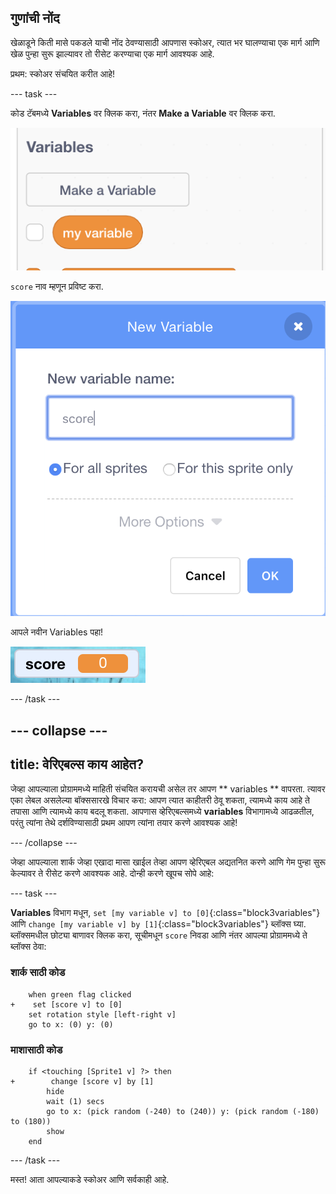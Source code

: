 ## गुणांची नोंद

खेळाडूने किती मासे पकडले याची नोंद ठेवण्यासाठी आपणास स्कोअर, त्यात भर घालण्याचा एक मार्ग आणि खेळ पुन्हा सुरू झाल्यावर तो रीसेट करण्याचा एक मार्ग आवश्यक आहे.

प्रथम: स्कोअर संचयित करीत आहे!

\--- task \---

कोड टॅबमध्ये **Variables** वर क्लिक करा, नंतर **Make a Variable** वर क्लिक करा.

![](images/catch5.png)

` score ` नाव म्हणून प्रविष्ट करा.

![](images/catch6.png)

आपले नवीन Variables पहा!

![The Score variable is displayed on the stage](images/scoreVariableStage.png)

\--- /task \---

## \--- collapse \---

## title: वेरिएबल्स काय आहेत?

जेव्हा आपल्याला प्रोग्राममध्ये माहिती संचयित करायची असेल तर आपण ** variables ** वापरता. त्यावर एका लेबल असलेल्या बॉक्ससारखे विचार करा: आपण त्यात काहीतरी ठेवू शकता, त्यामध्ये काय आहे ते तपासा आणि त्यामध्ये काय बदलू शकता. आपणास व्हेरिएबल्समध्ये **variables** विभागामध्ये आढळतील, परंतु त्यांना तेथे दर्शविण्यासाठी प्रथम आपण त्यांना तयार करणे आवश्यक आहे!

\--- /collapse \---

जेव्हा आपल्याला शार्क जेव्हा एखादा मासा खाईल तेव्हा आपण व्हेरिएबल अद्यतनित करणे आणि गेम पुन्हा सुरू केल्यावर ते रीसेट करणे आवश्यक आहे. दोन्ही करणे खूपच सोपे आहे:

\--- task \---

**Variables** विभाग मधून, `set [my variable v] to [0]`{:class="block3variables"} आणि `change [my variable v] by [1]`{:class="block3variables"} ब्लॉक्स घ्या. ब्लॉक्समधील छोट्या बाणावर क्लिक करा, सूचीमधून `score` निवडा आणि नंतर आपल्या प्रोग्राममध्ये ते ब्लॉक्स ठेवा:

### शार्क साठी कोड

```blocks3
    when green flag clicked
+    set [score v] to [0]
    set rotation style [left-right v]
    go to x: (0) y: (0)
```

### माशासाठी कोड

```blocks3
    if <touching [Sprite1 v] ?> then
+        change [score v] by [1]
        hide
        wait (1) secs
        go to x: (pick random (-240) to (240)) y: (pick random (-180) to (180))
        show
    end
```

\--- /task \---

मस्त! आता आपल्याकडे स्कोअर आणि सर्वकाही आहे.